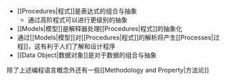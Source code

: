 - [[Procedures|程式]]是表达式的组合与抽象
	- 通过高阶程式可以进行更级别的抽象
- [[Models|模型]]是解释器处理[[Procedures|程式]]的抽象化
- 通过[[Models|模型]]对[[Procedures|程式]]的解析将产生[[Processes|过程]]，这有利于人们了解和设计程序
- [[Data Object|数据对象]]是对于数据的组合与抽象

除了上述编程语言概念外还有一些[[Methodology and Property|方法论]]

